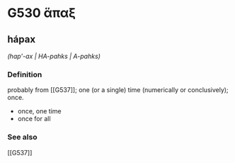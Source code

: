 # G530 ἅπαξ

## hápax

_(hap'-ax | HA-pahks | A-pahks)_

### Definition

probably from [[G537]]; one (or a single) time (numerically or conclusively); once.

- once, one time
- once for all

### See also

[[G537]]

